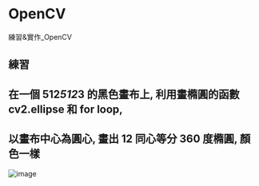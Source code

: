 # OpenCV
練習&amp;實作_OpenCV

## 練習
## 在一個 512*512*3 的黑色畫布上, 利用畫橢圓的函數 cv2.ellipse 和 for loop,
## 以畫布中心為圓心, 畫出 12 同心等分 360 度橢圓, 顏色一樣
![image](https://github.com/Penny3939/OpenCV/assets/125810833/2e5e1ab9-bc3b-4269-aed8-f14d2cf38762)
